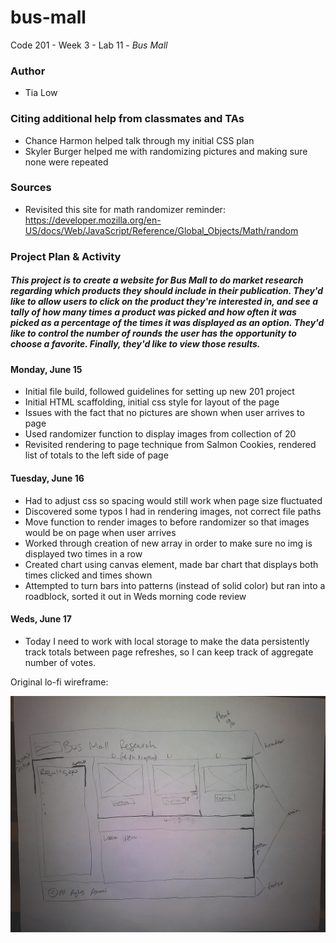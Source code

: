 # bus-mall
Code 201 - Week 3 - Lab 11 - *Bus Mall*

### Author
- Tia Low

### Citing additional help from classmates and TAs
- Chance Harmon helped talk through my initial CSS plan
- Skyler Burger helped me with randomizing pictures and making sure none were repeated

### Sources
- Revisited this site for math randomizer reminder: https://developer.mozilla.org/en-US/docs/Web/JavaScript/Reference/Global_Objects/Math/random

### Project Plan & Activity

##### **This project is to create a website for Bus Mall to do market research regarding which products they should include in their publication. They'd like to allow users to click on the product they're interested in, and see a tally of how many times a product was picked and how often it was picked as a percentage of the times it was displayed as an option. They'd like to control the number of rounds the user has the opportunity to choose a favorite. Finally, they'd like to view those results.**

#### Monday, June 15
- Initial file build, followed guidelines for setting up new 201 project
- Initial HTML scaffolding, initial css style for layout of the page
- Issues with the fact that no pictures are shown when user arrives to page
- Used randomizer function to display images from collection of 20
- Revisited rendering to page technique from Salmon Cookies, rendered list of totals to the left side of page

#### Tuesday, June 16
- Had to adjust css so spacing would still work when page size fluctuated
- Discovered some typos I had in rendering images, not correct file paths
- Move function to render images to before randomizer so that images would be on page when user arrives
- Worked through creation of new array in order to make sure no img is displayed two times in a row
- Created chart using canvas element, made bar chart that displays both times clicked and times shown
- Attempted to turn bars into patterns (instead of solid color) but ran into a roadblock, sorted it out in Weds morning code review

#### Weds, June 17
- Today I need to work with local storage to make the data persistently track totals between page refreshes, so I can keep track of aggregate number of votes.


Original lo-fi wireframe:

![wireframe](img/busmall-wireframe.png)

